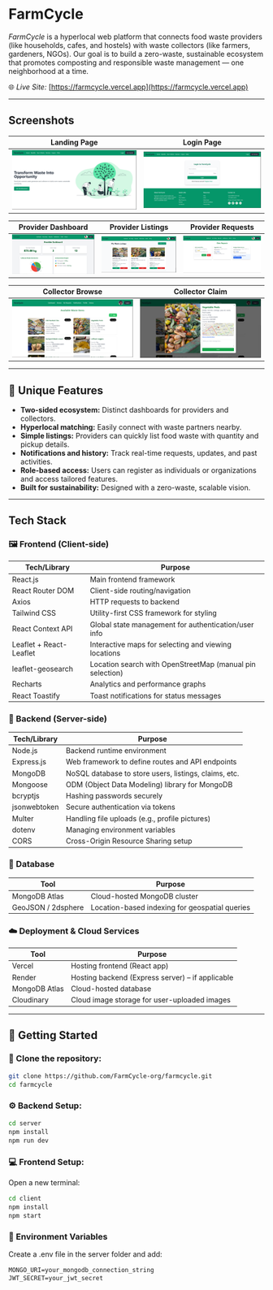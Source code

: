 # FarmCycle

*FarmCycle* is a hyperlocal web platform that connects food waste providers (like households, cafes, and hostels) with waste collectors (like farmers, gardeners, NGOs). Our goal is to build a zero-waste, sustainable ecosystem that promotes composting and responsible waste management — one neighborhood at a time.

🌐 *Live Site:* [https://farmcycle.vercel.app](https://farmcycle.vercel.app)

---

## Screenshots

| Landing Page | Login Page |
| ---------- | -------------------- |
| ![Landing](screenshots/Landing-Page.png) | ![Login](screenshots/Login-Page.png) |

| Provider Dashboard | Provider Listings | Provider Requests |
| ------------------ | ------------------- | ------------------- |
| ![Provider Dashboard](screenshots/Provider-Dashboard.png) | ![Provider Listings](screenshots/Provider-My-Listings.png) | ![Provider Requests](screenshots/Provider-Requests.png) |

| Collector Browse | Collector Claim |
| --------------- | --------------- |
| ![Collector Browse](screenshots/Collector-Browse.png) | ![Collector Claim](screenshots/Collector-Claim.png) |


---

## 🌟 Unique Features

- **Two-sided ecosystem:** Distinct dashboards for providers and collectors.
- **Hyperlocal matching:** Easily connect with waste partners nearby.
- **Simple listings:** Providers can quickly list food waste with quantity and pickup details.
- **Notifications and history:** Track real-time requests, updates, and past activities.
- **Role-based access:** Users can register as individuals or organizations and access tailored features.
- **Built for sustainability:** Designed with a zero-waste, scalable vision.

---

## Tech Stack

### 🖼 Frontend (Client-side)

| Tech/Library            | Purpose                                                   |
| ----------------------- | --------------------------------------------------------- |
| React.js                | Main frontend framework                                   |
| React Router DOM        | Client-side routing/navigation                            |
| Axios                   | HTTP requests to backend                                  |
| Tailwind CSS            | Utility-first CSS framework for styling                   |
| React Context API       | Global state management for authentication/user info      |
| Leaflet + React-Leaflet | Interactive maps for selecting and viewing locations      |
| leaflet-geosearch       | Location search with OpenStreetMap (manual pin selection) |
| Recharts                | Analytics and performance graphs                          |
| React Toastify          | Toast notifications for status messages                   |

### 🧠 Backend (Server-side)

| Tech/Library | Purpose                                               |
| ------------ | ----------------------------------------------------- |
| Node.js      | Backend runtime environment                           |
| Express.js   | Web framework to define routes and API endpoints      |
| MongoDB      | NoSQL database to store users, listings, claims, etc. |
| Mongoose     | ODM (Object Data Modeling) library for MongoDB        |
| bcryptjs     | Hashing passwords securely                            |
| jsonwebtoken | Secure authentication via tokens                      |
| Multer       | Handling file uploads (e.g., profile pictures)        |
| dotenv       | Managing environment variables                        |
| CORS         | Cross-Origin Resource Sharing setup                   |

### 📃 Database

| Tool               | Purpose                                        |
| ------------------ | ---------------------------------------------- |
| MongoDB Atlas      | Cloud-hosted MongoDB cluster                   |
| GeoJSON / 2dsphere | Location-based indexing for geospatial queries |

### ☁️ Deployment & Cloud Services

| Tool          | Purpose                                          |
| -----------   | ------------------------------------------------ |
| Vercel        | Hosting frontend (React app)                     |
| Render        | Hosting backend (Express server) – if applicable |
| MongoDB Atlas | Cloud-hosted database                           |
| Cloudinary    | Cloud image storage for user-uploaded images     |


---

## 🔧 Getting Started

### 📁 Clone the repository:
```bash
git clone https://github.com/FarmCycle-org/farmcycle.git
cd farmcycle
```

### ⚙ Backend Setup:
```bash
cd server
npm install
npm run dev
```

### 💻 Frontend Setup:
Open a new terminal:
```bash
cd client
npm install
npm start
```

### 🔑 Environment Variables

Create a .env file in the server folder and add:

```env
MONGO_URI=your_mongodb_connection_string
JWT_SECRET=your_jwt_secret
```